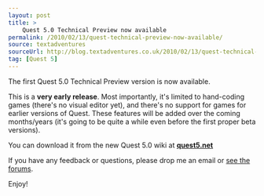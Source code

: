 ```yaml
---
layout: post
title: >
    Quest 5.0 Technical Preview now available
permalink: /2010/02/13/quest-technical-preview-now-available/
source: textadventures
sourceUrl: http://blog.textadventures.co.uk/2010/02/13/quest-technical-preview-now-available/
tag: [Quest 5]
---
```

<p>The first Quest 5.0 Technical Preview version is now available.</p>

<p>This is a <b>very early release</b>. Most importantly, it's limited to hand-coding games (there's no visual editor yet), and there's no support for games for earlier versions of Quest. These features will be added over the coming months/years (it's going to be quite a while even before the first proper beta versions).</p>

<p>You can download it from the new Quest 5.0 wiki at <a href="http://quest5.net"><b>quest5.net</b></a></p>

<p>If you have any feedback or questions, please drop me an email or <a href="http://www.axeuk.com/phpBB3/viewforum.php?f=10">see the forums</a>.</p>

<p>Enjoy!</p>
